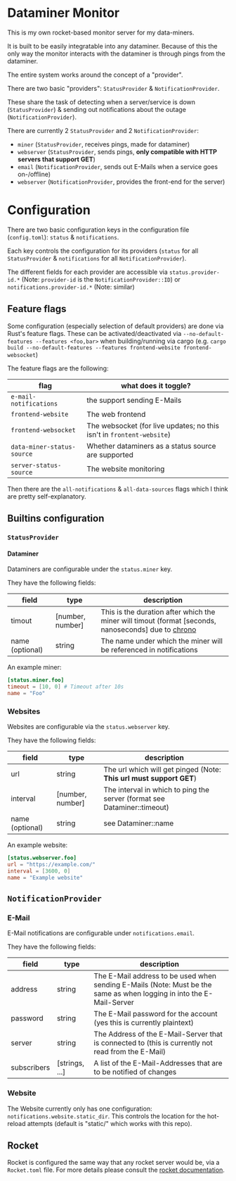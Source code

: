 # Dataminer Monitor
This is my own rocket-based monitor server for my data-miners.

It is built to be easily integratable into any dataminer. 
Because of this the only way the monitor interacts with the dataminer is through pings from the dataminer.

The entire system works around the concept of a "provider".

There are two basic "providers": `StatusProvider` & `NotificationProvider`.

These share the task of detecting when a server/service is down (`StatusProvider`) & sending out notifications about the outage (`NotificationProvider`).

There are currently 2 `StatusProvider` and 2 `NotificationProvider`:
- `miner` (`StatusProvider`, receives pings, made for dataminer)
- `webserver` (`StatusProvider`, sends pings, **only compatible with HTTP servers that support GET**)
- `email` (`NotificationProvider`, sends out E-Mails when a service goes on-/offline)
- `webserver` (`NotificationProvider`, provides the front-end for the server)

# Configuration
There are two basic configuration keys in the configuration file (`config.toml`): `status` & `notifications`.

Each key controls the configuration for its providers (`status` for all `StatusProvider` & `notifications` for all `NotificationProvider`).

The different fields for each provider are accessible via `status.provider-id.*` (Note: `provider-id` is the `NotificationProvider::ID`) or `notifications.provider-id.*` (Note: similar)

## Feature flags
Some configuration (especially selection of default providers) are done via Rust's feature flags.
These can be activated/deactivated via `--no-default-features --features <foo,bar>` when building/running via cargo (e.g. `cargo build --no-default-features --features frontend-website frontend-websocket`)

The feature flags are the following:

| flag                       | what does it toggle?                                                  |
|----------------------------|-----------------------------------------------------------------------|
| `e-mail-notifications`     | the support sending E-Mails                                           |
| `frontend-website`         | The web frontend                                                      |
| `frontend-websocket`       | The websocket (for live updates; no this isn't in `frontent-website`) |
| `data-miner-status-source` | Whether dataminers as a status source are supported                   |
| `server-status-source`     | The website monitoring                                                |

Then there are the `all-notifications` & `all-data-sources` flags which I think are pretty self-explanatory.

## Builtins configuration
### `StatusProvider`
#### Dataminer
Dataminers are configurable under the `status.miner` key.

They have the following fields:

| field           | type             | description                                                                                                                            |
|-----------------|------------------|----------------------------------------------------------------------------------------------------------------------------------------|
| timout          | [number, number] | This is the duration after which the miner will timout (format [seconds, nanoseconds] due to [chrono](https://crates.io/crates/chrono) |
| name (optional) | string           | The name under which the miner will be referenced in notifications                                                                     |

An example miner:
```toml
[status.miner.foo]
timeout = [10, 0] # Timeout after 10s
name = "Foo"
```

### Websites
Websites are configurable via the `status.webserver` key.

They have the following fields:

| field            | type             | description                                                              | 
|------------------|------------------|--------------------------------------------------------------------------|
| url              | string           | The url which will get pinged (Note: **This url must support GET**)      |
| interval         | [number, number] | The interval in which to ping the server (format see Dataminer::timeout) |
| name (optional)  | string           | see Dataminer::name                                                      |

An example website:
```toml
[status.webserver.foo]
url = "https://example.com/"
interval = [3600, 0]
name = "Example website"
```

## `NotificationProvider`
### E-Mail
E-Mail notifications are configurable under `notifications.email`.

They have the following fields:

| field       | type           | description                                                                                                          | 
|-------------|----------------|----------------------------------------------------------------------------------------------------------------------|
| address     | string         | The E-Mail address to be used when sending E-Mails (Note: Must be the same as when logging in into the E-Mail-Server |
| password    | string         | The E-Mail password for the account (yes this is currently plaintext)                                                | 
| server      | string         | The Address of the E-Mail-Server that is connected to (this is currently not read from the E-Mail)                   |
| subscribers | [strings, ...] | A list of the E-Mail-Addresses that are to be notified of changes                                                    |

### Website
The Website currently only has one configuration: `notifications.website.static_dir`.
This controls the location for the hot-reload attempts (default is "static/" which works with this repo).

## Rocket
Rocket is configured the same way that any rocket server would be, via a `Rocket.toml` file.
For more details please consult the [rocket documentation](https://rocket.rs/guide/master/configuration/).